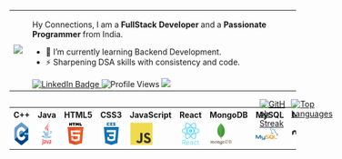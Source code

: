 <table border="0" cellspacing="0" cellpadding="0" style="border: none;">
  <tr>
    <td style="border: none;">
      <img src="https://media.giphy.com/media/M9gbBd9nbDrOTu1Mqx/giphy.gif" width="100"/>
    </td>
        <td style="vertical-align: top; padding-left: 10px; border: none;">
      <p>
        Hy Connections, I am a <strong>FullStack Developer</strong> and a <strong>Passionate Programmer </strong> from India.
      </p>
      <ul>
        <li>🌱 I’m currently learning Backend Development.</li>
        <li>⚡ Sharpening DSA skills with consistency and code.</li>
      </ul>
      <div>
        <a href="https://www.linkedin.com/in/vivekmakwana">
          <img src="https://img.shields.io/badge/LinkedIn-blue?style=for-the-badge&logo=linkedin&logoColor=white" alt="LinkedIn Badge">
        </a>
        <img src="https://komarev.com/ghpvc/?username=Vivek-M22&style=for-the-badge&color=blue" alt="Profile Views">
        <img src="https://media.giphy.com/media/WUlplcMpOCEmTGBtBW/giphy.gif" width="40">
      </div>
    </td>
  </tr>
</table>

<table align="left">
  <tr>
    <th>C++</th>
    <th>Java</th>
    <th>HTML5</th>
    <th>CSS3</th>
    <th>JavaScript</th>
    <th>React</th>
    <th>MongoDB</th>
    <th>MySQL</th>
    <th>Node.js</th>
    <th>SpringBoot</th>
    <th>Postman</th>
    <th>Git</th>
    
  </tr>
  <tr>
    <td><img src="https://github.com/devicons/devicon/blob/master/icons/cplusplus/cplusplus-original.svg" title="C++" alt="C++" width="40" height="40"/></td>
    <td><img src="https://github.com/devicons/devicon/blob/master/icons/java/java-original-wordmark.svg" title="Java" alt="Java" width="40" height="40"/></td>
    <td><img src="https://github.com/devicons/devicon/blob/master/icons/html5/html5-original-wordmark.svg" title="HTML5" alt="HTML5" width="40" height="40"/></td>
    <td><img src="https://github.com/devicons/devicon/blob/master/icons/css3/css3-plain-wordmark.svg" title="CSS3" alt="CSS3" width="40" height="40"/></td>
    <td><img src="https://github.com/devicons/devicon/blob/master/icons/javascript/javascript-original.svg" title="JavaScript" alt="JavaScript" width="40" height="40"/></td>
    <td><img src="https://github.com/devicons/devicon/blob/master/icons/react/react-original-wordmark.svg" title="React" alt="React" width="40" height="40"/></td>
    <td><img src="https://github.com/devicons/devicon/blob/master/icons/mongodb/mongodb-original-wordmark.svg" title="MongoDB" alt="MongoDB" width="40" height="40"/></td>
    <td><img src="https://github.com/devicons/devicon/blob/master/icons/mysql/mysql-original-wordmark.svg" title="MySQL" alt="MySQL" width="40" height="40"/></td>
    <td><img src="https://github.com/devicons/devicon/blob/master/icons/nodejs/nodejs-original-wordmark.svg" title="Node.js" alt="Node.js" width="40" height="40"/>
    <td><img src="https://github.com/devicons/devicon/blob/master/icons/spring/spring-original.svg" title="SpringBoot" alt="SpringBoot" width="40" height="40"/>
    </td>
    <td><img src="https://www.vectorlogo.zone/logos/getpostman/getpostman-icon.svg" title="Postman" alt="Postman" width="40" height="40"/></td>
    <td><img src="https://github.com/devicons/devicon/blob/master/icons/git/git-original-wordmark.svg" title="Git" alt="Git" width="40" height="40"/></td>
  </tr>
</table>



<div align="left" style="display: flex; justify-content: center; gap: 10px;">
  <a href="https://git.io/streak-stats">
    <img  height="100" src="http://github-readme-streak-stats.herokuapp.com?user=Vivek-M22&theme=dark&background=000000" alt="GitHub Streak" style="height: 150px; gap:30px">
  </a>
  <a href="https://github.com/anuraghazra/github-readme-stats">
    <img  height="100" src="https://github-readme-stats.vercel.app/api/top-langs/?username=Vivek-M22&layout=compact&theme=vision-friendly-dark" alt="Top Languages" style="height: 150px;">
  </a>
<!--   <a>
    <img height="150" src="https://github-readme-stats.vercel.app/api?username=Vivek-M22&show_icons=true&theme=vision-friendly-dark" />
  </a> -->
</div>



<!--
**Vivek-M22/Vivek-M22** is a ✨ _special_ ✨ repository because its `README.md` (this file) appears on your GitHub profile.

Here are some ideas to get you started:
- 🔭 I’m working as a Software Engineer at Consultadd INC.
- 🔭 I’m currently working on ...
- 🌱 I’m currently learning ...
- 👯 I’m looking to collaborate on ...
- 🤔 I’m looking for help with ...
- 💬 Ask me about ...
- 📫 How to reach me: ...
- 😄 Pronouns: ...
- ⚡ Fun fact: ...
-->
